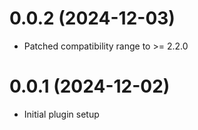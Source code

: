 # 0.0.2 (2024-12-03)

- Patched compatibility range to >= 2.2.0

# 0.0.1 (2024-12-02)

- Initial plugin setup
